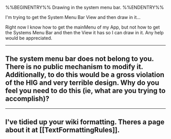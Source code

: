 %%BEGINENTRY%%
Drawing in the system menu bar.
%%ENDENTRY%%

I'm trying to get the System Menu Bar View and then draw in it... 

Right now I know how to get the mainMenu of my App, but not how to get the Systems Menu Bar and then the View it has so I can draw in it.  Any help would be appreciated.

----
The system menu bar does not belong to you. There is no public mechanism to modify it. Additionally, to do this would be a gross violation of the HIG and very terrible design. Why do you feel you need to do this (ie, what are you trying to accomplish)?
----

----
I've tidied up your wiki formatting. Theres a page about it at [[TextFormattingRules]].
----